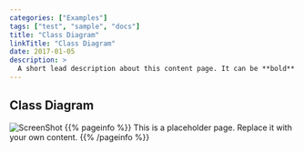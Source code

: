 ```yaml
---
categories: ["Examples"]
tags: ["test", "sample", "docs"]
title: "Class Diagram"
linkTitle: "Class Diagram"
date: 2017-01-05
description: >
  A short lead description about this content page. It can be **bold** or _italic_ and can be split over multiple paragraphs.
---
```


## **Class Diagram**
![ScreenShot](https://raw.githubusercontent.com/i-saumitra/Voice-controlled-MP3-Player/master/screenshot.jpg)
{{% pageinfo %}}
This is a placeholder page. Replace it with your own content.
{{% /pageinfo %}}


